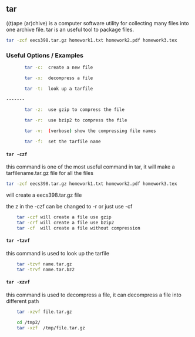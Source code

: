 ---
---

tar
-------
((t)ape (ar)chive) is a computer software utility for collecting many files into one archive file. tar is an useful tool to package files.
<!-- one line explanation would go here -->

<!-- minimal example -->
~~~ bash
tar -zcf eecs398.tar.gz homework1.txt homework2.pdf homework3.tex
~~~

<!--more-->

### Useful Options / Examples
~~~ bash     
       tar -c:	create a new file

       tar -x:	decompress a file 

       tar -t:	look up a tarfile

-------

       tar -z:	use gzip to compress the file

       tar -r:	use bzip2 to compress the file

       tar -v:	(verbose) show the compressing file names

       tar -f:	set the tarfile name  

~~~
#### `tar -czf`

this command is one of the most useful command in tar, it will make a tarfilename.tar.gz file for all the files

~~~bash
tar -zcf eecs398.tar.gz homework1.txt homework2.pdf homework3.tex
~~~

will create a eecs398.tar.gz file

the z in the -czf can be changed to -r or just use -cf

~~~bash
	tar -czf will create a file use gzip
	tar -crf will create a file use bzip2
	tar -cf  will create a file without compression
~~~

#### `tar -tzvf`

this command is used to look up the tarfile

~~~bash
	tar -tzvf name.tar.gz
	tar -trvf name.tar.bz2
~~~

#### `tar -xzvf`

this command is used to decompress a file, it can decompress a file into different path

~~~bash
	tar -xzvf file.tar.gz

	cd /tmp2/
	tar -xzf  /tmp/file.tar.gz
~~~